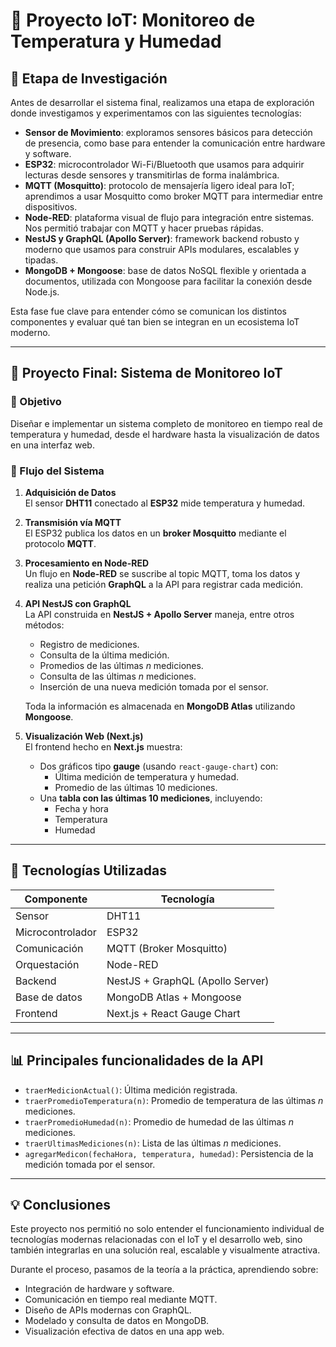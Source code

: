 # 📡 Proyecto IoT: Monitoreo de Temperatura y Humedad

## 🧠 Etapa de Investigación

Antes de desarrollar el sistema final, realizamos una etapa de exploración donde investigamos y experimentamos con las siguientes tecnologías:

- **Sensor de Movimiento**: exploramos sensores básicos para detección de presencia, como base para entender la comunicación entre hardware y software.
- **ESP32**: microcontrolador Wi-Fi/Bluetooth que usamos para adquirir lecturas desde sensores y transmitirlas de forma inalámbrica.
- **MQTT (Mosquitto)**: protocolo de mensajería ligero ideal para IoT; aprendimos a usar Mosquitto como broker MQTT para intermediar entre dispositivos.
- **Node-RED**: plataforma visual de flujo para integración entre sistemas. Nos permitió trabajar con MQTT y hacer pruebas rápidas.
- **NestJS y GraphQL (Apollo Server)**: framework backend robusto y moderno que usamos para construir APIs modulares, escalables y tipadas.
- **MongoDB + Mongoose**: base de datos NoSQL flexible y orientada a documentos, utilizada con Mongoose para facilitar la conexión desde Node.js.

Esta fase fue clave para entender cómo se comunican los distintos componentes y evaluar qué tan bien se integran en un ecosistema IoT moderno.

---

## 🚀 Proyecto Final: Sistema de Monitoreo IoT

### 🎯 Objetivo

Diseñar e implementar un sistema completo de monitoreo en tiempo real de temperatura y humedad, desde el hardware hasta la visualización de datos en una interfaz web.

### 🔄 Flujo del Sistema

1. **Adquisición de Datos**  
   El sensor **DHT11** conectado al **ESP32** mide temperatura y humedad.

2. **Transmisión vía MQTT**  
   El ESP32 publica los datos en un **broker Mosquitto** mediante el protocolo **MQTT**.

3. **Procesamiento en Node-RED**  
   Un flujo en **Node-RED** se suscribe al topic MQTT, toma los datos y realiza una petición **GraphQL** a la API para registrar cada medición.

4. **API NestJS con GraphQL**  
   La API construida en **NestJS + Apollo Server** maneja, entre otros métodos:
   - Registro de mediciones.
   - Consulta de la última medición.
   - Promedios de las últimas *n* mediciones.
   - Consulta de las últimas *n* mediciones.
   - Inserción de una nueva medición tomada por el sensor.

   Toda la información es almacenada en **MongoDB Atlas** utilizando **Mongoose**.

5. **Visualización Web (Next.js)**  
   El frontend hecho en **Next.js** muestra:
   - Dos gráficos tipo **gauge** (usando `react-gauge-chart`) con:
     - Última medición de temperatura y humedad.
     - Promedio de las últimas 10 mediciones.
   - Una **tabla con las últimas 10 mediciones**, incluyendo:
     - Fecha y hora
     - Temperatura
     - Humedad

---

## 🧱 Tecnologías Utilizadas

| Componente        | Tecnología             |
|------------------|------------------------|
| Sensor            | DHT11                  |
| Microcontrolador  | ESP32                  |
| Comunicación      | MQTT (Broker Mosquitto)|
| Orquestación      | Node-RED               |
| Backend           | NestJS + GraphQL (Apollo Server) |
| Base de datos     | MongoDB Atlas + Mongoose |
| Frontend          | Next.js + React Gauge Chart |

---

## 📊 Principales funcionalidades de la API

- `traerMedicionActual()`: Última medición registrada.
- `traerPromedioTemperatura(n)`: Promedio de temperatura de las últimas *n* mediciones.
- `traerPromedioHumedad(n)`: Promedio de humedad de las últimas *n* mediciones.
- `traerUltimasMediciones(n)`: Lista de las últimas *n* mediciones.
- `agregarMedicon(fechaHora, temperatura, humedad)`: Persistencia de la medición tomada por el sensor.

---

## 💡 Conclusiones

Este proyecto nos permitió no solo entender el funcionamiento individual de tecnologías modernas relacionadas con el IoT y el desarrollo web, sino también integrarlas en una solución real, escalable y visualmente atractiva.

Durante el proceso, pasamos de la teoría a la práctica, aprendiendo sobre:

- Integración de hardware y software.
- Comunicación en tiempo real mediante MQTT.
- Diseño de APIs modernas con GraphQL.
- Modelado y consulta de datos en MongoDB.
- Visualización efectiva de datos en una app web.
